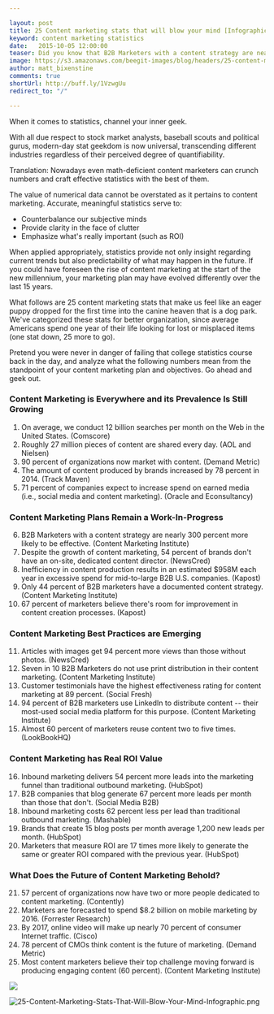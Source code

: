 ```yaml
---

layout: post
title: 25 Content marketing stats that will blow your mind [Infographic]
keyword: content marketing statistics
date:   2015-10-05 12:00:00
teaser: Did you know that B2B Marketers with a content strategy are nearly 300 percent more likely to be effective? Geek out on that and other content marketing stats. 
image: https://s3.amazonaws.com/beegit-images/blog/headers/25-content-marketing-stats.jpg
author: matt_bixenstine
comments: true
shortUrl: http://buff.ly/1VzwgUu
redirect_to: "/"

---
```


When it comes to statistics, channel your inner geek.

With all due respect to stock market analysts, baseball scouts and political gurus, modern-day stat geekdom is now universal, transcending different industries regardless of their perceived degree of quantifiability.

Translation: Nowadays even math-deficient content marketers can crunch numbers and craft effective statistics with the best of them.

The value of numerical data cannot be overstated as it pertains to content marketing. Accurate, meaningful statistics serve to:

* Counterbalance our subjective minds
* Provide clarity in the face of clutter
* Emphasize what's really important (such as ROI)

When applied appropriately, statistics provide not only insight regarding current trends but also predictability of what may happen in the future. If you could have foreseen the rise of content marketing at the start of the new millennium, your marketing plan may have evolved differently over the last 15 years.

What follows are 25 content marketing stats that make us feel like an eager puppy dropped for the first time into the canine heaven that is a dog park. We've categorized these stats for better organization, since average Americans spend one year of their life looking for lost or misplaced items (one stat down, 25 more to go). 

Pretend you were never in danger of failing that college statistics course back in the day, and analyze what the following numbers mean from the standpoint of your content marketing plan and objectives. Go ahead and geek out.

### Content Marketing is Everywhere and its Prevalence Is Still Growing

1. <a class="tweet-quote">On average, we conduct 12 billion searches per month on the Web in the United States.</a> (Comscore)
2. <a class="tweet-quote">Roughly 27 million pieces of content are shared every day.</a> (AOL and Nielsen)
3. <a class="tweet-quote">90 percent of organizations now market with content.</a> (Demand Metric)
4. <a class="tweet-quote">The amount of content produced by brands increased by 78 percent in 2014.</a> (Track Maven)
5. <a class="tweet-quote">71 percent of companies expect to increase spend on earned media</a> (i.e., social media and content marketing). (Oracle and Econsultancy)

### Content Marketing Plans Remain a Work-In-Progress

6. <a class="tweet-quote">B2B Marketers with a content strategy are nearly 300 percent more likely to be effective.</a> (Content Marketing Institute)
7. Despite the growth of content marketing, <a class="tweet-quote">54 percent of brands don't have an on-site, dedicated content director.</a> (NewsCred)
8. <a class="tweet-quote">Inefficiency in content production results in an estimated $958M each year in excessive spend</a> for mid-to-large B2B U.S. companies. (Kapost)
9. <a class="tweet-quote">Only 44 percent of B2B marketers have a documented content strategy.</a> (Content Marketing Institute) 
10. <a class="tweet-quote">67 percent of marketers believe there's room for improvement in content creation processes.</a> (Kapost)

### Content Marketing Best Practices are Emerging

11. <a class="tweet-quote">Articles with images get 94 percent more views than those without photos.</a> (NewsCred)
12. <a class="tweet-quote">Seven in 10 B2B Marketers do not use print distribution in their content marketing.</a> (Content Marketing Institute)
13. <a class="tweet-quote">Customer testimonials have the highest effectiveness rating for content marketing at 89 percent.</a> (Social Fresh)
14. <a class="tweet-quote">94 percent of B2B marketers use LinkedIn to distribute content</a> -- their most-used social media platform for this purpose. (Content Marketing Institute)
15. <a class="tweet-quote">Almost 60 percent of marketers reuse content two to five times.</a> (LookBookHQ)

### Content Marketing has Real ROI Value

16. <a class="tweet-quote">Inbound marketing delivers 54 percent more leads into the marketing funnel</a> than traditional outbound marketing. (HubSpot)
17. <a class="tweet-quote">B2B companies that blog generate 67 percent more leads per month than those that don't.</a> (Social Media B2B)
18. <a class="tweet-quote">Inbound marketing costs 62 percent less per lead than traditional outbound marketing.</a> (Mashable)
19. <a class="tweet-quote">Brands that create 15 blog posts per month average 1,200 new leads per month.</a> (HubSpot)
20. <a class="tweet-quote">Marketers that measure ROI are 17 times more likely to generate the same or greater ROI</a> compared with the previous year. (HubSpot) 

### What Does the Future of Content Marketing Behold?

21. <a class="tweet-quote">57 percent of organizations now have two or more people dedicated to content marketing.</a> (Contently) 
22. <a class="tweet-quote">Marketers are forecasted to spend $8.2 billion on mobile marketing by 2016.</a> (Forrester Research)
23. <a class="tweet-quote">By 2017, online video will make up nearly 70 percent of consumer Internet traffic.</a> (Cisco)
24. <a class="tweet-quote">78 percent of CMOs think content is the future of marketing.</a> (Demand Metric)
25. <a class="tweet-quote">Most content marketers believe their top challenge moving forward is producing engaging content</a> (60 percent). (Content Marketing Institute)

<a data-pin-color="red" data-pin-do="buttonBookmark" null data-pin-height="28" href="//www.pinterest.com/pin/create/button/"><img src="//assets.pinterest.com/images/pidgets/pinit_fg_en_rect_red_28.png" /></a>
<!-- Please call pinit.js only once per page -->
<script async defer src="//assets.pinterest.com/js/pinit.js"></script>

![25-Content-Marketing-Stats-That-Will-Blow-Your-Mind-Infographic.png](https://ucarecdn.com/d7b7b606-8719-4a8a-8784-b4f563558f97/)
